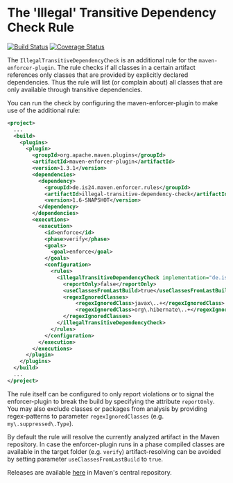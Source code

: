 The 'Illegal' Transitive Dependency Check Rule
==============================================

[![Build Status](https://travis-ci.org/ImmobilienScout24/illegal-transitive-dependency-check.svg?branch=master)](https://travis-ci.org/ImmobilienScout24/illegal-transitive-dependency-check)
[![Coverage Status](https://img.shields.io/coveralls/ImmobilienScout24/illegal-transitive-dependency-check.svg?branch=master)](https://coveralls.io/r/ImmobilienScout24/illegal-transitive-dependency-check)

The `IllegalTransitiveDependencyCheck` is an additional rule for the `maven-enforcer-plugin`. The rule checks if 
all classes in a certain artifact references only classes that are provided by explicitly declared dependencies. 
Thus the rule will list (or complain about) all classes that are only available through transitive dependencies.

You can run the check by configuring the maven-enforcer-plugin to make use of the additional rule:

```xml
<project>
  ...
  <build>
    <plugins>
      <plugin>
        <groupId>org.apache.maven.plugins</groupId>
        <artifactId>maven-enforcer-plugin</artifactId>
        <version>1.3.1</version>
        <dependencies>
          <dependency>
            <groupId>de.is24.maven.enforcer.rules</groupId>
            <artifactId>illegal-transitive-dependency-check</artifactId>
            <version>1.6-SNAPSHOT</version>
          </dependency>
        </dependencies>
        <executions>
          <execution>
            <id>enforce</id>
            <phase>verify</phase>
            <goals>
              <goal>enforce</goal>
            </goals>
            <configuration>
              <rules>
                <illegalTransitiveDependencyCheck implementation="de.is24.maven.enforcer.rules.IllegalTransitiveDependencyCheck">
                  <reportOnly>false</reportOnly>
                  <useClassesFromLastBuild>true</useClassesFromLastBuild>
                  <regexIgnoredClasses>
                      <regexIgnoredClass>javax\..+</regexIgnoredClass>
                      <regexIgnoredClass>org\.hibernate\..+</regexIgnoredClass>
                  </regexIgnoredClasses>
                </illegalTransitiveDependencyCheck>
              </rules>
            </configuration>
          </execution>
        </executions>
      </plugin>
    </plugins>
  </build>
  ...
</project>
```

The rule itself can be configured to only report violations or to signal the enforcer-plugin to break the build by 
specifying the attribute `reportOnly`. You may also exclude classes or packages from analysis by providing 
regex-patterns to parameter `regexIgnoredClasses` (e.g. `my\.suppressed\.Type`).

By default the rule will resolve the currently analyzed artifact in the Maven repository. In case the enforcer-plugin
runs in a phase compiled classes are available in the target folder (e.g. `verify`) artifact-resolving can be avoided 
by setting parameter `useClassesFromLastBuild` to `true`. 

Releases are available [here](http://repo1.maven.org/maven2/de/is24/maven/enforcer/rules/illegal-transitive-dependency-check/) in Maven's central repository. 


